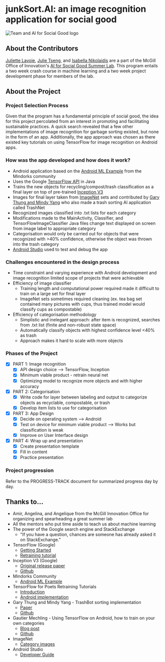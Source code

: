 # junkSort.AI: an image recognition application for social good

![Team and AI for Social Good logo](https://github.com/j-tseng/junkSort.AI/blob/master/Presentation%20Materials/final-slide.PNG)

## About the Contributors

[Juliette Lavoie](https://www.linkedin.com/in/juliette-lavoie-ab8086143/), [Julie Tseng](https://www.linkedin.com/in/julietseng), and [Isabella Nikolaidis](https://www.linkedin.com/in/isabella-nikolaidis-227227141/) are a part of the McGill Office of Innovation's [AI for Social Good Summer Lab](https://www.mcgill-innovation.com/ai-summer-lab). This program entails a two week crash course in machine learning and a two week project development phase for members of the lab. 

## About the Project

### Project Selection Process

Given that the program has a fundamental principle of social good, the idea for this project percolated from an interest in promoting and facilitating sustainable practices. A quick search revealed that a few other implementations of image recognition for garbage sorting existed, but none in the form of an app. Additionally, the app approach was chosen as there existed key tutorials on using TensorFlow for image recognition on Android apps. 

### How was the app developed and how does it work?

- Android application based on the [Android ML Example](https://github.com/MindorksOpenSource/AndroidTensorFlowMachineLearningExample/) from the Mindorks community
- Uses the Google [TensorFlow API](https://tensorflow.org) in Java
- Trains the new objects for recycling/compost/trash classification as a final layer on top of pre-trained [Inception V3](https://arxiv.org/abs/1512.00567)
- Images for final layer taken from [ImageNet](http://www.image-net.org/) sets and contributed by [Gary Thung and Mindy Yang](https://github.com/garythung/trashnet) who also made a trash sorting AI application called TrashNet
- Recognized images classified into .txt lists for each category
- Modifications made to the MainActivity, Classifier, and TensorFlowImageClassifier Java files change text displayed on screen from image label to appropriate category
- Categorisation would only be carried out for objects that were recognized with >40% confidence, otherwise the object was thrown into the trash category
- [Android Studio](https://developer.android.com/studio/index.html) used to test and debug the app

### Challenges encountered in the design process

- Time constraint and varying experience with Android development and image recognition limited scope of projects that were achievable
- Efficiency of image classifier
	- Training length and computational power required made it difficult to train on a large set for final layer
	- ImageNet sets sometimes required cleaning (ex. tea bag set contained many pictures with cups, thus trained model would classify cups as compostable)
- Efficiency of categorisation methodology
	- Simplistic and inelegant approach: after item is recognized, searches from .txt list (finite and non-robust state space)
	- Automatically classify objects with highest confidence level <40% as trash
	- Approach makes it hard to scale with more objects

### Phases of the Project

- [x] PART 1: Image recognition
	- [x] API design choice --> TensorFlow, Inception
	- [x] Minimum viable product - retrain neural net
	- [x] Optimizing model to recognize more objects and with higher accuracy
- [x] PART 2: Categorisation
	- [x] Write code for layer between labeling and output to categorize objects as recyclable, compostable, or trash
	- [x] Develop item lists to use for categorisation
- [x] PART 3: App Design
	- [x] Decide on operating system --> Android
	- [x] Test on device for minimum viable product  --> Works but classification is weak
	- [x] Improve on User Interface design
- [x] PART 4: Wrap up and presentation
	- [x] Create presentation template
	- [x] Fill in content
	- [x] Practice presentation

### Project progression 

Refer to the PROGRESS-TRACK document for summarized progress day by day.

## Thanks to...

- Amir, Angelina, and Angelique from the McGill Innovation Office for organizing and spearheading a great summer lab
- All the mentors who put time aside to teach us about machine learning 
- The power of the Google search engine and StackExchange
	- "If you have a question, chances are someone has already asked it on StackExchange."
- TensorFlow (Google)
	- [Getting Started](https://www.tensorflow.org/get_started/)
	- [Retraining tutorial](https://www.tensorflow.org/tutorials/image_retraining)
- Inception V3 (Google)
	- [Original release paper](https://arxiv.org/abs/1512.00567)
	- [Github](https://github.com/tensorflow/models/tree/master/inception)
- Mindorks Community
	- [Android ML Example](https://github.com/MindorksOpenSource/AndroidTensorFlowMachineLearningExample/)
- TensorFlow for Poets Retraining Tutorials
	- [Introduction](https://codelabs.developers.google.com/codelabs/tensorflow-for-poets/#0)
	- [Android implementation](https://codelabs.developers.google.com/codelabs/tensorflow-for-poets-2/#0)
- Gary Thung and Mindy Yang - TrashBot sorting implementation
	- [Paper](http://cs229.stanford.edu/proj2016/report/ThungYang-ClassificationOfTrashForRecyclabilityStatus-report.pdf)
	- [Github](https://github.com/garythung/trashnet)
- Gautier Mechling - Using TensorFlow on Android, how to train on your own categories
	- [Blog post](http://nilhcem.com/android/custom-tensorflow-classifier)
	- [Github](https://github.com/Nilhcem/tensorflow-classifier-android)
- ImageNet
	- [Category images](http://image-net.org/download)
- Android Studio
	- [Developer Guide](https://developer.android.com/studio/index.html)
